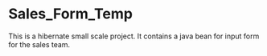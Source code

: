 # Sales_Form_Temp
This is a hibernate small scale project. It contains a java bean for input form for the sales team.
